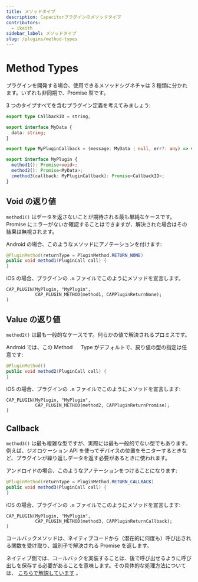 ```yaml
---
title: メソッドタイプ
description: Capacitorプラグインのメソッドタイプ
contributors:
  - ikeith
sidebar_label: メソッドタイプ
slug: /plugins/method-types
---
```


# Method Types

プラグインを開発する場合、使用できるメソッドシグネチャは 3 種類に分かれます。いずれも非同期で、Promise 型です。

3 つのタイプすべてを含むプラグイン定義を考えてみましょう:

```typescript
export type CallbackID = string;

export interface MyData {
  data: string;
}

export type MyPluginCallback = (message: MyData | null, err?: any) => void;

export interface MyPlugin {
  method1(): Promise<void>;
  method2(): Promise<MyData>;
  cmethod3(callback: MyPluginCallback): Promise<CallbackID>;
}
```

## Void の返り値

`method1()` はデータを返さないことが期待される最も単純なケースです。Promise にエラーがないか確認することはできますが、解決された場合はその結果は無視されます。

Android の場合、このようなメソッドにアノテーションを付けます:

```java
@PluginMethod(returnType = PluginMethod.RETURN_NONE)
public void method1(PluginCall call) {
}
```

iOS の場合、プラグインの `.m` ファイルでこのようにメソッドを宣言します。

```objc
CAP_PLUGIN(MyPlugin, "MyPlugin",
           CAP_PLUGIN_METHOD(method1, CAPPluginReturnNone);
)
```

## Value の返り値

`method2()` は最も一般的なケースです。何らかの値で解決されるプロミスです。

Android では、この Method 　 Type がデフォルトで、戻り値の型の指定は任意です:

```java
@PluginMethod()
public void method2(PluginCall call) {
}
```

iOS の場合、プラグインの `.m` ファイルでこのようにメソッドを宣言します:

```objc
CAP_PLUGIN(MyPlugin, "MyPlugin",
           CAP_PLUGIN_METHOD(method2, CAPPluginReturnPromise);
)
```

## Callback

`method3()` は最も複雑な型ですが、実際には最も一般的でない型でもあります。例えば、ジオロケーション API を使ってデバイスの位置をモニターするときなど、プラグインが繰り返しデータを返す必要があるときに使われます。

アンドロイドの場合、このようなアノテーションをつけることになります:

```java
@PluginMethod(returnType = PluginMethod.RETURN_CALLBACK)
public void method3(PluginCall call) {
}
```

iOS の場合、プラグインの `.m` ファイルでこのようにメソッドを宣言します:

```objc
CAP_PLUGIN(MyPlugin, "MyPlugin",
           CAP_PLUGIN_METHOD(method3, CAPPluginReturnCallback);
)
```

コールバックメソッドは、ネイティブコードから（潜在的に何度も）呼び出される関数を受け取り、識別子で解決される Promise を返します。

ネイティブ側では、コールバックを実装することは、後で呼び出せるように呼び出しを保存する必要があることを意味します。その具体的な処理方法については、 [こちらで解説しています](/main/reference/core-apis/saving-calls.md) 。
